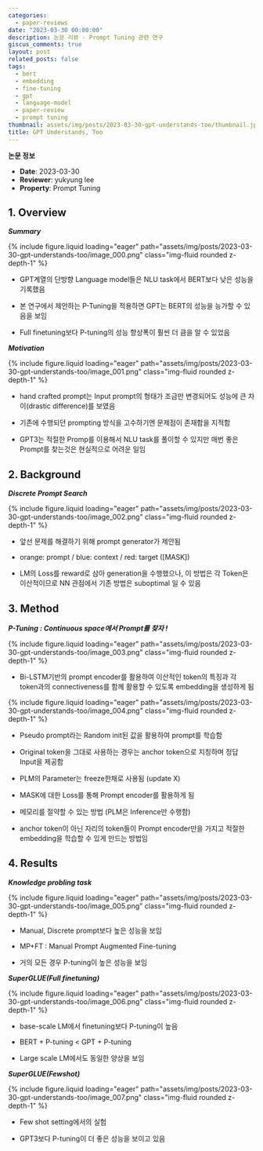 ```yaml
---
categories:
  - paper-reviews
date: "2023-03-30 00:00:00"
description: 논문 리뷰 - Prompt Tuning 관련 연구
giscus_comments: true
layout: post
related_posts: false
tags:
  - bert
  - embedding
  - fine-tuning
  - gpt
  - language-model
  - paper-review
  - prompt tuning
thumbnail: assets/img/posts/2023-03-30-gpt-understands-too/thumbnail.jpg
title: GPT Understands, Too
---
```


**논문 정보**

- **Date**: 2023-03-30
- **Reviewer**: yukyung lee
- **Property**: Prompt Tuning

## 1. Overview

**_Summary_**

{% include figure.liquid loading="eager" path="assets/img/posts/2023-03-30-gpt-understands-too/image_000.png" class="img-fluid rounded z-depth-1" %}

- GPT계열의 단방향 Language model들은 NLU task에서 BERT보다 낮은 성능을 기록했음

- 본 연구에서 제안하는 P-Tuning을 적용하면 GPT는 BERT의 성능을 능가할 수 있음을 보임

- Full finetuning보다 P-tuning의 성능 향상폭이 훨씬 더 큼을 알 수 있었음

**_Motivation_**

{% include figure.liquid loading="eager" path="assets/img/posts/2023-03-30-gpt-understands-too/image_001.png" class="img-fluid rounded z-depth-1" %}

- hand crafted prompt는 Input prompt의 형태가 조금만 변경되어도 성능에 큰 차이(drastic difference)를 보였음

- 기존에 수행되던 prompting 방식을 고수하기엔 문제점이 존재함을 지적함

- GPT3는 적절한 Promp를 이용해서 NLU task를 풀이할 수 있지만 매번 좋은 Prompt를 찾는것은 현실적으로 어려운 일임

## 2. Background

**_Discrete Prompt Search_**

{% include figure.liquid loading="eager" path="assets/img/posts/2023-03-30-gpt-understands-too/image_002.png" class="img-fluid rounded z-depth-1" %}

- 앞선 문제를 해결하기 위해 prompt generator가 제안됨

- orange: prompt / blue: context / red: target ([MASK])

- LM의 Loss를 reward로 삼아 generation을 수행했으나, 이 방법은 각 Token은 이산적이므로 NN 관점에서 기존 방법은 suboptimal 일 수 있음

## 3. Method

**_P-Tuning : Continuous space에서 Prompt를 찾자 !_**

{% include figure.liquid loading="eager" path="assets/img/posts/2023-03-30-gpt-understands-too/image_003.png" class="img-fluid rounded z-depth-1" %}

- Bi-LSTM기반의 prompt encoder를 활용하여 이산적인 token의 특징과 각 token과의 connectiveness를 함께 활용할 수 있도록 embedding을 생성하게 됨

{% include figure.liquid loading="eager" path="assets/img/posts/2023-03-30-gpt-understands-too/image_004.png" class="img-fluid rounded z-depth-1" %}

- Pseudo prompt라는 Random init된 값을 활용하여 prompt를 학습함

- Original token을 그대로 사용하는 경우는 anchor token으로 지칭하며 정답 Input을 제공함

- PLM의 Parameter는 freeze한채로 사용됨 (update X)

- MASK에 대한 Loss를 통해 Prompt encoder를 활용하게 됨

- 메모리를 절약할 수 있는 방법 (PLM은 Inference만 수행함)

- anchor token이 아닌 자리의 token들이 Prompt encoder만을 가지고 적절한 embedding을 학습할 수 있게 만드는 방법임

## 4. Results

**_Knowledge probling task_**

{% include figure.liquid loading="eager" path="assets/img/posts/2023-03-30-gpt-understands-too/image_005.png" class="img-fluid rounded z-depth-1" %}

- Manual, Discrete prompt보다 높은 성능을 보임

- MP+FT : Manual Prompt Augmented Fine-tuning

- 거의 모든 경우 P-tuning이 높은 성능을 보임

**_SuperGLUE(Full finetuning)_**

{% include figure.liquid loading="eager" path="assets/img/posts/2023-03-30-gpt-understands-too/image_006.png" class="img-fluid rounded z-depth-1" %}

- base-scale LM에서 finetuning보다 P-tuning이 높음

- BERT + P-tuning < GPT + P-tuning

- Large scale LM에서도 동일한 양상을 보임

**_SuperGLUE(Fewshot)_**

{% include figure.liquid loading="eager" path="assets/img/posts/2023-03-30-gpt-understands-too/image_007.png" class="img-fluid rounded z-depth-1" %}

- Few shot setting에서의 실험

- GPT3보다 P-tuning이 더 좋은 성능을 보이고 있음
